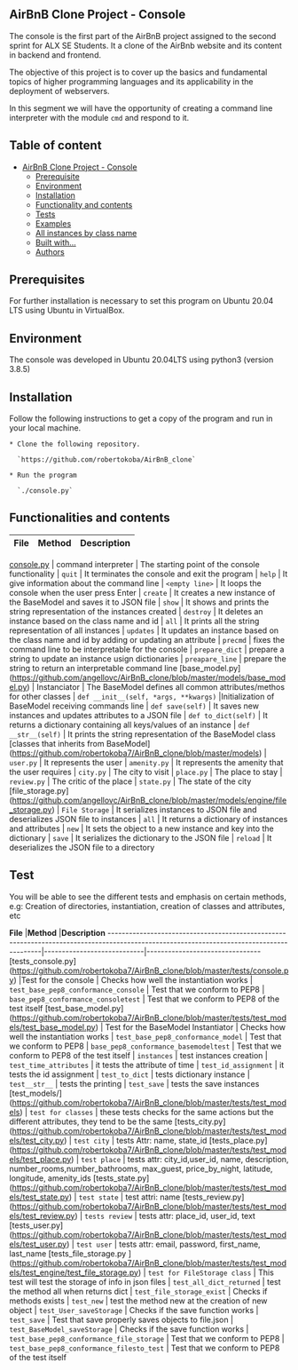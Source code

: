 
AirBnB Clone Project - Console
---

The console is the first part of the AirBnB project assigned to the second sprint for ALX SE Students. It a clone of the AirBnb website and its content in backend and frontend.

The objective of this project is to cover up the basics and fundamental topics of higher programming languages and its applicability in the deployment of webservers.

In this segment we will have the opportunity of creating a command line interpreter with the module `cmd` and respond to it.

Table of content
---

* [AirBnB Clone Project - Console](https://github.com/robertokoba7/AirBnB_clone#airbnb-clone-project---console)
    * [Prerequisite](https://github.com/robertokoba7/AirBnB_clone#prerequisites)
    * [Environment](https://github.com/robertokoba7/AirBnB_clone#environment)
    * [Installation](https://github.com/robertokoba7/AirBnB_clone#installation)
    * [Functionality and contents](https://github.com/robertokoba7/AirBnB_clone#functionalities-and-contents)
    * [Tests](https://github.com/robertokoba7/AirBnB_clone#tests)
    * [Examples](https://github.com/robertokoba7/AirBnB_clone#examples)
    * [All instances by class name](https://github.com/robertokoba7/AirBnB_clone#all-instances-by-class-name)
    * [Built with...](https://github.com/robertokoba7/AirBnB_clone#built-with)
    * [Authors](https://github.com/robertokoba7/AirBnB_clone#authors)

Prerequisites
---
For further installation is necessary to set this program on Ubuntu 20.04 LTS using Ubuntu in VirtualBox.

Environment
---
The console was developed in Ubuntu 20.04LTS using python3 (version 3.8.5)

Installation
---
Follow the following instructions to get a copy of the program and run in your local machine.
   
    * Clone the following repository.
     
      `https://github.com/robertokoba/AirBnB_clone`

    * Run the program

      `./console.py`

Functionalities and contents
---
**File**                                                                                                                                |**Method**                |**Description**
----------------------------------------------------------------------------------------------------------------------------------------|--------------------------|-----------------------
[console.py](https://github.com/robertokoba7/AirBnB_clone/blob/master/console.py)
										                                                        | command interpreter      | The starting point of the console functionality
										                                                        |   `quit`                 |  It terminates the console and exit the program
										                                                        |   `help`                 | It give information about the command line
										                                                        |   `<empty line>`         | It loops the console when the user press Enter
										                                                        |   `create`               | It creates a new instance of the BaseModel and saves it to JSON file
										                                                        |   `show`                 | It shows and prints the string representation of the instances created
                                                                                                                                        |   `destroy`              | It deletes an instance based on the class name and id
                                                                                                                                        |   `all`                  | It prints all the string representation of all instances
                                                                                                                                        |   `updates`              | It updates an instance based on the class name and id by adding or updating an attribute
                                                                                                                                        |   `precmd`               | fixes the command line to be interpretable for the console
                                                                                                                                        |   `prepare_dict`         | prepare a string to update an instance usign dictionaries                                                                                                                            |   `preapare_line`        | prepare the string to return an interpretable command line
[base_model.py] (https://github.com/angellovc/AirBnB_clone/blob/master/models/base_model.py)                                            |   Instanciator           | The BaseModel defines all common attributes/methos for other classes
                                                                                                                                        |   `def __init__(self, *args, **kwargs)` |Initialization of BaseModel receiving commands line
                                                                                                                                        |   `def save(self)`                      | It saves new instances and updates attributes to a JSON file
                                                                                                                                        |   `def to_dict(self)`                   | It returns a dictionary containing all keys/values of an instance
                                                                                                                                        |   `def __str__(self)`                   | It prints the string representation of the BaseModel class
[classes that inherits from BaseModel] (https://github.com/robertokoba7/AirBnB_clone/blob/master/models)                                | `user.py`                   | It represents the user
												                                        | `amenity.py`                | It represents the amenity that the user requires
                                                                                                                                        | `city.py`                   | The city to visit
                                                                                                                                        | `place.py`                  | The place to stay
                                                                                                                                        | `review.py`                 | The critic of the place
                                                                                                                                        | `state.py`                   | The state of the city
[file_storage.py] (https://github.com/angellovc/AirBnB_clone/blob/master/models/engine/file_storage.py)                                 | `File Storage`              | It serializes instances to JSON file and deserializes JSON file to instances
                                                                                                                                        | `all`                       | It returns a dictionary of instances and attributes
                                                                                                                                        | `new`                       | It sets the object to a new instance and key into the dictionary
                                                                                                                                        | `save`                      | It serializes the dictionary to the JSON file
                                                                                                                                        | `reload`                    | It deserializes the JSON file to a directory

Test
---
You will be able to see the different tests and emphasis on certain methods, e.g: Creation of directories, instantiation, creation of classes and attributes, etc

**File**                                                                                                                                 |**Method**                  |**Description**
-----------------------------------------------------------------------------------------------------------------------------------------|----------------------------|--------------------------------[tests_console.py] (https://github.com/robertokoba7/AirBnB_clone/blob/master/tests/console.py)                                          |Test for the console              | Checks how well the instantiation works
													                                 | `test_base_pep8_conformance_console` | Test that we conform to PEP8
                										                                         | `base_pep8_conformance_consoletest`  | Test that we conform to PEP8 of the test itself
[test_base_model.py] (https://github.com/robertokoba7/AirBnB_clone/blob/master/tests/test_models/test_base_model.py)                     | Test for the BaseModel Instantiator | Checks how well the instantiation works
                              										                                 | `test_base_pep8_conformance_model`  | Test that we conform to PEP8
                                                                                                                                         | `base_pep8_conformance_basemodeltest` | Test that we conform to PEP8 of the test itself
                                                                                                                                         | `instances`                           | test instances creation
                                                                                                                                         | `test_time_attributes`                | it tests the attribute of time
                                                                                                                                         | `test_id_assignment`                  | it tests the id assignment
                                                                                                                                         | `test_to_dict`                        | tests dictionary instance
                                                                                                                                         | `test__str__`                         | tests the printing
                                                                                                                                         | `test_save`                           | tests the save instances
[test_models/] (https://github.com/robertokoba7/AirBnB_clone/blob/master/tests/test_models)                                              | `test for classes`                    | these tests checks for the same actions but the different attributes, they tend to be the same
[tests_city.py] (https://github.com/robertokoba7/AirBnB_clone/blob/master/tests/test_models/test_city.py)                                | `test city`                           | tests Attr: name, state_id
[tests_place.py] (https://github.com/robertokoba7/AirBnB_clone/blob/master/tests/test_models/test_place.py)                              | `test place`                          | tests attr: city_id,user_id, name, description, number_rooms,number_bathrooms, max_guest, price_by_night, latitude, longitude, amenity_ids
[tests_state.py] (https://github.com/robertokoba7/AirBnB_clone/blob/master/tests/test_models/test_state.py)                              | `test state`                          | test attri: name
[tests_review.py] (https://github.com/robertokoba7/AirBnB_clone/blob/master/tests/test_models/test_review.py)                            | `tests review`                        | tests attr: place_id, user_id, text
[tests_user.py] (https://github.com/robertokoba7/AirBnB_clone/blob/master/tests/test_models/test_user.py)                                | `test user`                           | tests attr: email, password, first_name, last_name
[tests_file_storage.py	] (https://github.com/robertokoba7/AirBnB_clone/blob/master/tests/test_models/test_engine/test_file_storage.py)  | `test for FileStorage class` | This test will test the storage of info in json files
																	 | `test_all_dict_returned`     | test the method all when returns dict
																	 | `test_file_storage_exist`    | Checks if methods exists
																	 | `test_new`                   | test the method new at the creation of new object
                															 | `test_User_saveStorage`      | Checks if the save function works
																	 | `test_save`                  | Test that save properly saves objects to file.json
																	 | `test_BaseModel_saveStorage`
| Checks if the save function works
																	 | `test_base_pep8_conformance_file_storage`  | Test that we conform to PEP8
																         | `test_base_pep8_conformance_filesto_test`  | Test that we conform to PEP8 of the test itself

